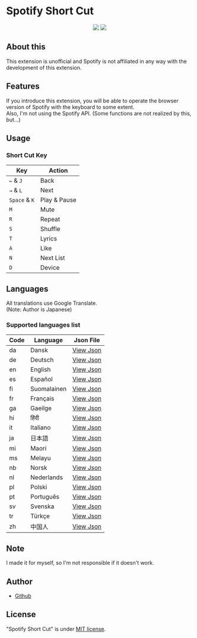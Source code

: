 # Spotify Short Cut

<p align="center">
<a href="https://github.com/yowashi-is-fish/SpotifyShortCut/releases/"><img src="https://badgen.net/github/release/yowashi-is-fish/SpotifyShortCut" /></a>
<a href="https://github.com/yowashi-is-fish/SpotifyShortCut/blob/main/LICENSE"><img src="https://badgen.net/github/license/micromatch/micromatch" /></a>
<p>

## About this

This extension is unofficial and Spotify is not affiliated in any way with the development of this extension.

## Features

If you introduce this extension, you will be able to operate the browser version of Spotify with the keyboard to some extent.  
Also, I'm not using the Spotify API. (Some functions are not realized by this, but...)

## Usage

### Short Cut Key
| Key            | Action       |
| -------------- | ------------ |
| `←` & `J`      | Back         |
| `→` & `L`      | Next         |
| `Space` & `K`  | Play & Pause |
| `M`            | Mute         |
| `R`            | Repeat       |
| `S`            | Shuffle      |
| `T`            | Lyrics       |
| `A`            | Like         |
| `N`            | Next List    |
| `D`            | Device       |

## Languages

All translations use Google Translate.  
(Note: Author is Japanese)

### Supported languages list

| Code | Language    | Json File                                                                                           |
| ---- | ----------- | --------------------------------------------------------------------------------------------------- |
| da   | Dansk       | [View Json](https://github.com/yowashi-is-fish/SpotifyShortCut/blob/main/_locales/da/messages.json) |
| de   | Deutsch     | [View Json](https://github.com/yowashi-is-fish/SpotifyShortCut/blob/main/_locales/de/messages.json) |
| en   | English     | [View Json](https://github.com/yowashi-is-fish/SpotifyShortCut/blob/main/_locales/en/messages.json) |
| es   | Español     | [View Json](https://github.com/yowashi-is-fish/SpotifyShortCut/blob/main/_locales/es/messages.json) |
| fi   | Suomalainen | [View Json](https://github.com/yowashi-is-fish/SpotifyShortCut/blob/main/_locales/fi/messages.json) |
| fr   | Français    | [View Json](https://github.com/yowashi-is-fish/SpotifyShortCut/blob/main/_locales/fr/messages.json) |
| ga   | Gaeilge     | [View Json](https://github.com/yowashi-is-fish/SpotifyShortCut/blob/main/_locales/ga/messages.json) |
| hi   | हिंदी         | [View Json](https://github.com/yowashi-is-fish/SpotifyShortCut/blob/main/_locales/hi/messages.json) |
| it   | Italiano    | [View Json](https://github.com/yowashi-is-fish/SpotifyShortCut/blob/main/_locales/it/messages.json) |
| ja   | 日本語       | [View Json](https://github.com/yowashi-is-fish/SpotifyShortCut/blob/main/_locales/ja/messages.json) |
| mi   | Maori       | [View Json](https://github.com/yowashi-is-fish/SpotifyShortCut/blob/main/_locales/mi/messages.json) |
| ms   | Melayu      | [View Json](https://github.com/yowashi-is-fish/SpotifyShortCut/blob/main/_locales/ms/messages.json) |
| nb   | Norsk       | [View Json](https://github.com/yowashi-is-fish/SpotifyShortCut/blob/main/_locales/nb/messages.json) |
| nl   | Nederlands  | [View Json](https://github.com/yowashi-is-fish/SpotifyShortCut/blob/main/_locales/nl/messages.json) |
| pl   | Polski      | [View Json](https://github.com/yowashi-is-fish/SpotifyShortCut/blob/main/_locales/pl/messages.json) |
| pt   | Português   | [View Json](https://github.com/yowashi-is-fish/SpotifyShortCut/blob/main/_locales/pt/messages.json) |
| sv   | Svenska     | [View Json](https://github.com/yowashi-is-fish/SpotifyShortCut/blob/main/_locales/sv/messages.json) |
| tr   | Türkçe      | [View Json](https://github.com/yowashi-is-fish/SpotifyShortCut/blob/main/_locales/tr/messages.json) |
| zh   | 中国人       | [View Json](https://github.com/yowashi-is-fish/SpotifyShortCut/blob/main/_locales/zh/messages.json) |

## Note

I made it for myself, so I'm not responsible if it doesn't work.

## Author

* [Github](https://github.com/yowashi-is-fish/)

## License

"Spotify Short Cut" is under [MIT license](https://en.wikipedia.org/wiki/MIT_License).
